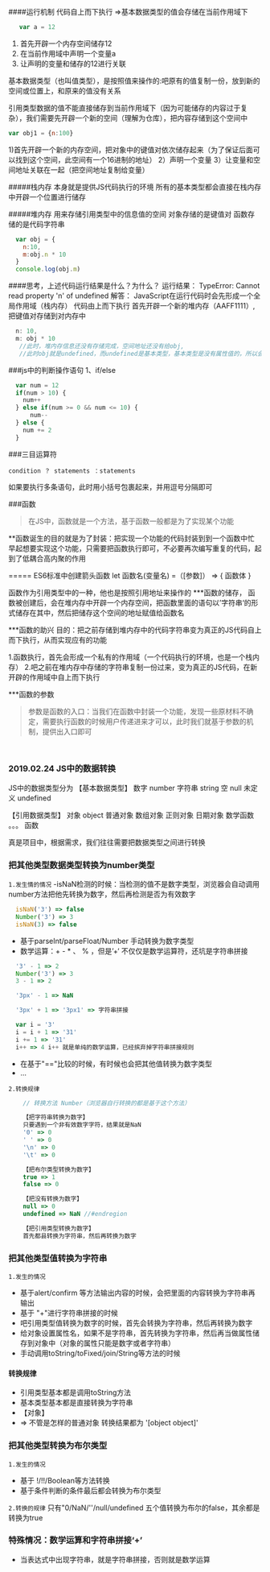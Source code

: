 ####运行机制
代码自上而下执行
=>基本数据类型的值会存储在当前作用域下
```javascript 
   var a = 12
```
1) 首先开辟一个内存空间储存12
2) 在当前作用域中声明一个变量a
3) 让声明的变量和储存的12进行关联

基本数据类型（也叫值类型），是按照值来操作的:吧原有的值复制一份，放到新的空间或位置上，和原来的值没有关系

引用类型数据的值不能直接储存到当前作用域下（因为可能储存的内容过于复杂），我们需要先开辟一个新的空间（理解为仓库），把内容存储到这个空间中


 ```javascript 
 var obj1 = {n:100}
 ```
 1)首先开辟一个新的内存空间，把对象中的键值对依次储存起来（为了保证后面可以找到这个空间，此空间有一个16进制的地址）
 2）声明一个变量
 3）让变量和空间地址关联在一起（把空间地址复制给变量）

#####栈内存
  本身就是提供JS代码执行的环境
  所有的基本类型都会直接在栈内存中开辟一个位置进行储存

#####堆内存
  用来存储引用类型中的信息值的空间
    对象存储的是键值对
    函数存储的是代码字符串

```javascript 
  var obj = {
    n:10,
    m:obj.n * 10
  }
  console.log(obj.m)
````
####思考，上述代码运行结果是什么？为什么？
运行结果：
   TypeError: Cannot read property 'n' of undefined
   解答：
JavaScript在运行代码时会先形成一个全局作用域（栈内存）
代码由上而下执行
首先开辟一个新的堆内存（AAFF1111）,把键值对存储到对内存中
```javascript
  n: 10, 
  m: obj * 10 
   //此时，堆内存信息还没有存储完成，空间地址还没有给obj,
   //此时obj就是undefined，而undefined是基本类型，基本类型是没有属性值的，所以会报错
```


###js中的判断操作语句
1、if/else 
```javascript
  var num = 12
  if(num > 10) {
    num++
  } else if(num >= 0 && num <= 10) {
      num--
  } else {
    num += 2
  }
```

###三目运算符
```
condition ？ statements ：statements
```
如果要执行多条语句，此时用小括号包裹起来，并用逗号分隔即可

###函数
>在JS中，函数就是一个方法，基于函数一般都是为了实现某个功能

**函数诞生的目的就是为了封装：把实现一个功能的代码封装到到一个函数中忙早起想要实现这个功能，只需要把函数执行即可，不必要再次编写重复的代码，起到了低耦合高内聚的作用

=====
ES6标准中创建箭头函数
let 函数名(变量名) =（[参数]） => {
  函数体
}

函数作为引用类型中的一种，他也是按照引用地址来操作的
***函数的储存，
  函数被创建后，会在堆内存中开辟一个内存空间，把函数里面的语句以’字符串‘的形式储存在其中，然后把储存这个空间的地址赋值给函数名

***函数的助兴
  目的：把之前存储到堆内存中的代码字符串变为真正的JS代码自上而下执行，从而实现应有的功能

  1.函数执行，首先会形成一个私有的作用域（一个代码执行的环境，也是一个栈内存）
  2.吧之前在堆内存中存储的字符串复制一份过来，变为真正的JS代码，在新开辟的作用域中自上而下执行

  ***函数的参数
  >参数是函数的入口：当我们在函数中封装一个功能，发现一些原材料不确定，需要执行函数的时候用户传递进来才可以，此时我们就基于参数的机制，提供出入口即可
```javascript
  
```

### 2019.02.24 JS中的数据转换

JS中的数据类型分为
【基本数据类型】
  数字 number
  字符串 string
  空 null
  未定义 undefined

【引用数据类型】
  对象 object
    普通对象
    数组对象
    正则对象
    日期对象
    数学函数
    。。。
  函数

  真是项目中，根据需求，我们往往需要把数据类型之间进行转换

  ### 把其他类型数据类型转换为number类型
  `1.发生情的情况`
  -isNaN检测的时候：当检测的值不是数字类型，浏览器会自动调用number方法把他先转换为数字，然后再检测是否为有效数字
  ```javascript
    isNaN('3') => false
    Number('3') => 3
    isNaN(3) => false

  ```
  - 基于parseInt/parseFloat/Number 手动转换为数字类型
  - 数学运算：+ - * 、 % ，但是’+‘ 不仅仅是数学运算符，还坑是字符串拼接
  ```javascript
    '3' - 1 => 2
    Number('3') => 3
    3 - 1 => 2

    '3px' - 1 => NaN

    '3px' + 1 => '3px1' => 字符串拼接

    var i = '3'
    i = i + 1 => '31'
    i += 1 => '31'
    i++ => 4 i++ 就是单纯的数学运算，已经摈弃掉字符串拼接规则
  ```
  - 在基于"=="比较的时候，有时候也会把其他值转换为数字类型
  - ...

`2.转换规律`
```javascript
    // 转换方法 Number（浏览器自行转换的都是基于这个方法）

    【把字符串转换为数字】
    只要遇到一个非有效数字字符，结果就是NaN
    '0' => 0
    ' ' => 0
    '\n' => 0
    '\t' => 0

    【把布尔类型转换为数字】
    true => 1
    false => 0

    【把没有转换为数字】
    null => 0
    undefined => NaN //#endregion

    【把引用类型转换为数字】
    首先都县转换为字符串，然后再转换为数字
```
### 把其他类型值转换为字符串
`1.发生的情况`
- 基于alert/confirm 等方法输出内容的时候，会把里面的内容转换为字符串再输出
- 基于 "+"进行字符串拼接的时候
- 吧引用类型值转换为数字的时候，首先会转换为字符串，然后再转换为数字
- 给对象设置属性名，如果不是字符串，首先转换为字符串，然后再当做属性储存到对象中（对象的属性只能是数字或者字符串）
- 手动调用toString/toFixed/join/String等方法的时候

#### 转换规律
- 引用类型基本都是调用toString方法
- 基本类型基本都是直接转换为字符串
- 【对象】
- => 不管是怎样的普通对象 转换结果都为 '[object object]'


### 把其他类型转换为布尔类型
`1.发生的情况`
- 基于 !/!!/Boolean等方法转换
- 基于条件判断的条件最后都会转换为布尔类型

`2.转换的规律`
只有"0/NaN/''/null/undefined 五个值转换为布尔的false，其余都是转换为true

### 特殊情况：数学运算和字符串拼接‘+’
- 当表达式中出现字符串，就是字符串拼接，否则就是数学运算
